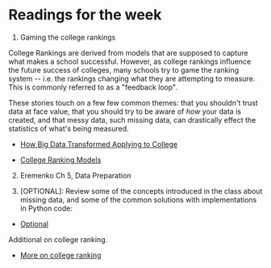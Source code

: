 # Readings for the week

1. Gaming the college rankings

College Rankings are derived from models that are supposed to capture
what makes a school successful. However, as college rankings influence
the future success of colleges, many schools try to game the ranking
system -- i.e. the rankings changing what they are attempting
to measure. This is commonly referred to as a "feedback loop".

These stories touch on a few few common themes: that you shouldn't
trust data at face value, that you should try to be aware of *how*
your data is created, and that messy data, such missing data, can
drastically effect the statistics of what's being measured.

* [How Big Data Transformed Applying to College](http://www.slate.com/articles/business/moneybox/2016/09/how_big_data_made_applying_to_college_tougher_crueler_and_more_expensive.html)
  
* [College Ranking Models](https://mathbabe.org/2013/08/26/college-ranking-models/)
   
2. Eremenko Ch 5, Data Preparation

3. [OPTIONAL]: 
Review some of the concepts introduced in the class about missing data, and some of the common solutions with implementations in Python code:
* [Optional](https://towardsdatascience.com/how-to-handle-missing-data-8646b18db0d4)

Additional on college ranking.
* [More on college ranking](https://www.washingtonpost.com/news/answer-sheet/wp/2017/09/12/the-problem-with-the-2018-u-s-news-rankings-junk-in-junk-out/)